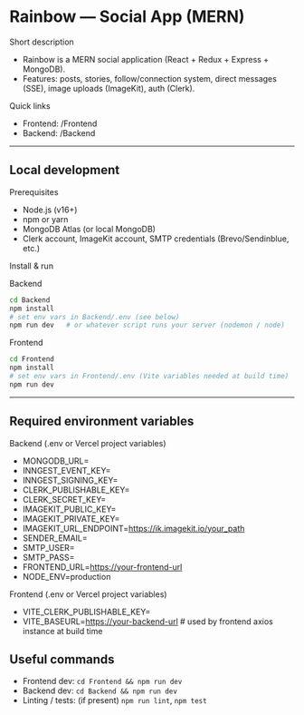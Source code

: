 # Rainbow — Social App (MERN)

Short description
- Rainbow is a MERN social application (React + Redux + Express + MongoDB).
- Features: posts, stories, follow/connection system, direct messages (SSE), image uploads (ImageKit), auth (Clerk).

Quick links
- Frontend: /Frontend
- Backend: /Backend

---

## Local development

Prerequisites
- Node.js (v16+)
- npm or yarn
- MongoDB Atlas (or local MongoDB)
- Clerk account, ImageKit account, SMTP credentials (Brevo/Sendinblue, etc.)

Install & run

Backend
```bash
cd Backend
npm install
# set env vars in Backend/.env (see below)
npm run dev   # or whatever script runs your server (nodemon / node)
```

Frontend
```bash
cd Frontend
npm install
# set env vars in Frontend/.env (Vite variables needed at build time)
npm run dev
```

---

## Required environment variables
Backend (.env or Vercel project variables)
- MONGODB_URL=<mongodb connection string>
- INNGEST_EVENT_KEY=<inngest event key>
- INNGEST_SIGNING_KEY=<inngest signing key>
- CLERK_PUBLISHABLE_KEY=<clerk publishable key>
- CLERK_SECRET_KEY=<clerk secret key>
- IMAGEKIT_PUBLIC_KEY=<imagekit public key>
- IMAGEKIT_PRIVATE_KEY=<imagekit private key>
- IMAGEKIT_URL_ENDPOINT=<https://ik.imagekit.io/your_path>
- SENDER_EMAIL=<from email address>
- SMTP_USER=<smtp user>
- SMTP_PASS=<smtp password>
- FRONTEND_URL=<https://your-frontend-url>
- NODE_ENV=production

Frontend (.env or Vercel project variables)
- VITE_CLERK_PUBLISHABLE_KEY=<clerk publishable key>
- VITE_BASEURL=<https://your-backend-url>  # used by frontend axios instance at build time

## Useful commands

- Frontend dev: `cd Frontend && npm run dev`
- Backend dev: `cd Backend && npm run dev`
- Linting / tests: (if present) `npm run lint`, `npm test`

